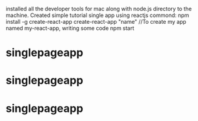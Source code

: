 installed all the developer tools for mac along with node.js directory to the machine.
Created simple tutorial single app using reactjs
commond:
npm install -g create-react-app
 create-react-app "name" //To create my app named my-react-app, writing some code
 npm start
# singlepageapp
# singlepageapp
# singlepageapp

